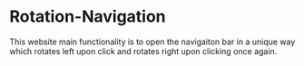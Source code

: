 # Rotation-Navigation

This website main functionality is to open the navigaiton bar in a unique way which rotates left upon click and rotates right upon clicking once again.
